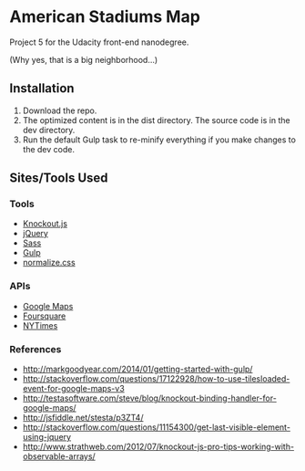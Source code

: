 # American Stadiums Map

Project 5 for the Udacity front-end nanodegree.

(Why yes, that is a big neighborhood...)

## Installation

1. Download the repo.
1. The optimized content is in the dist directory. The source code is in the dev directory.
1. Run the default Gulp task to re-minify everything if you make changes to the dev code.

## Sites/Tools Used

### Tools

* [Knockout.js](http://knockoutjs.com/)
* [jQuery](http://jquery.com)
* [Sass](http://sass-lang.com/)
* [Gulp](http://gulpjs.com/)
* [normalize.css](http://necolas.github.io/normalize.css/)

### APIs

* [Google Maps](https://developers.google.com/maps/)
* [Foursquare](https://developer.foursquare.com/)
* [NYTimes](http://developer.nytimes.com/docs)

### References

* http://markgoodyear.com/2014/01/getting-started-with-gulp/
* http://stackoverflow.com/questions/17122928/how-to-use-tilesloaded-event-for-google-maps-v3
* http://testasoftware.com/steve/blog/knockout-binding-handler-for-google-maps/
* http://jsfiddle.net/stesta/p3ZT4/
* http://stackoverflow.com/questions/11154300/get-last-visible-element-using-jquery
* http://www.strathweb.com/2012/07/knockout-js-pro-tips-working-with-observable-arrays/
